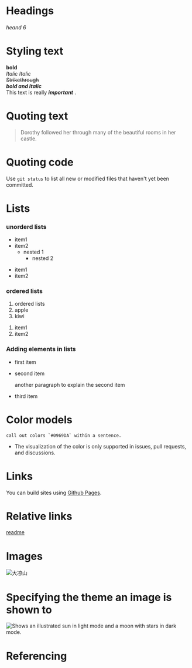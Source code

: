# Headings
<h6>heand 6 </h6>

# Styling text
**bold**<br>
_Italic_    *Italic* <br>
~~Strikethrough~~ <br>
***bold and Italic*** <br>
This text is really <em><strong> important</strong>  </em>.

# Quoting text
> Dorothy followed her through many of the beautiful rooms in her castle.

# Quoting code
Use `git status` to list all new or modified files that haven't yet been committed.

# Lists
### unorderd lists
- item1
- item2
  - nested 1
    - nested 2
<ul>
  <li>
    item1
  </li>
  <li>
    item2
  </li>
  </ul>
  
### ordered lists
  1. ordered lists
  2. apple
  3. kiwi
  <ol>
  <li>
    item1
  </li>
  <li>
    item2
  </li>
  </ol>
 
### Adding elements in lists
- first item
- second item

  another paragraph to explain the second item
- third item

# Color models
``call out colors `#0969DA` within a sentence.``
- The visualization of the color is only supported in issues, pull requests, and discussions.

# Links
You can build sites using [Github Pages](https://pages.github.com/).

# Relative links
[readme](./README.md)

# Images
![大凉山](https://github.com/TrigYei/hello-world/assets/166974946/73cb8743-cb66-4b75-b1df-bac043c72e04)

# Specifying the theme an image is shown to
<picture>
  <source media="(prefers-color-scheme: dark)" srcset="https://user-images.githubusercontent.com/25423296/163456776-7f95b81a-f1ed-45f7-b7ab-8fa810d529fa.png">
  <source media="(prefers-color-scheme: light)" srcset="https://user-images.githubusercontent.com/25423296/163456779-a8556205-d0a5-45e2-ac17-42d089e3c3f8.png">
  <img alt="Shows an illustrated sun in light mode and a moon with stars in dark mode." src="https://user-images.githubusercontent.com/25423296/163456779-a8556205-d0a5-45e2-ac17-42d089e3c3f8.png">
</picture>

# Referencing 

